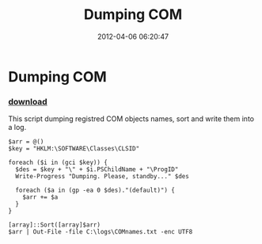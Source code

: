 ﻿---
pid:            3317
parent:         0
children:       
poster:         greg zakharov
title:          Dumping COM
date:           2012-04-06 06:20:47
description:    This script dumping registred COM objects names, sort and write them into a log.
format:         posh
---

# Dumping COM

### [download](3317.ps1)  

This script dumping registred COM objects names, sort and write them into a log.

```posh
$arr = @()
$key = "HKLM:\SOFTWARE\Classes\CLSID"

foreach ($i in (gci $key)) {
  $des = $key + "\" + $i.PSChildName + "\ProgID"
  Write-Progress "Dumping. Please, standby..." $des

  foreach ($a in (gp -ea 0 $des)."(default)") {
    $arr += $a
  }
}

[array]::Sort([array]$arr)
$arr | Out-File -file C:\logs\COMnames.txt -enc UTF8
```
